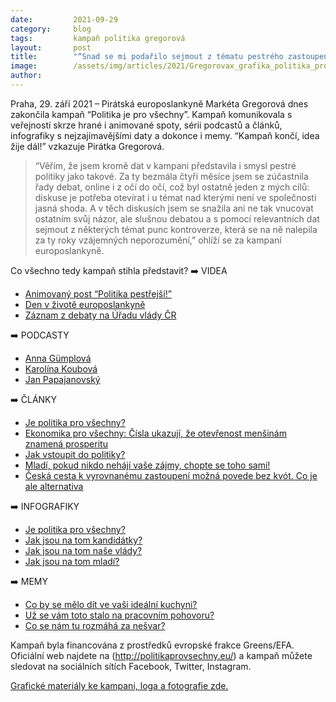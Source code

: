 ```yaml
---
date:         2021-09-29
category:     blog
tags:         kampaň politika gregorová
layout:       post
title:        "“Snad se mi podařilo sejmout z tématu pestrého zastoupení punc kontroverze,” věří Pirátka Gregorová"
image:        /assets/img/articles/2021/Gregorovax_grafika_politika_pro_vsechny.png
author:       
---
```


Praha, 29. září 2021 – Pirátská europoslankyně Markéta Gregorová dnes zakončila kampaň “Politika je pro všechny”. Kampaň komunikovala s veřejností skrze hrané i animované spoty, sérii podcastů a článků, infografiky s nejzajímavějšími daty a dokonce i memy. “Kampaň končí, idea žije dál!” vzkazuje Pirátka Gregorová.

> “Věřím, že jsem kromě dat v kampani představila i smysl pestré politiky jako takové. Za ty bezmála čtyři měsíce jsem se zúčastnila řady debat, online i z očí do očí, což byl ostatně jeden z mých cílů: diskuse je potřeba otevírat i u témat nad kterými není ve společnosti jasná shoda. A v těch diskusích jsem se snažila ani ne tak vnucovat ostatním svůj názor, ale slušnou debatou a s pomocí relevantních dat sejmout z některých témat punc kontroverze, která se na ně nalepila za ty roky vzájemných neporozumění,” ohlíží se za kampaní europoslankyně.

Co všechno tedy kampaň stihla představit?
➡️ VIDEA
* [Animovaný post “Politika pestřejší!”](https://www.youtube.com/watch?v=7IExRFp9NFo)
* [Den v životě europoslankyně](https://www.youtube.com/watch?v=e9zUV3JrbVU&t=1s)
* [Záznam z debaty na Úřadu vlády ČR](https://www.youtube.com/watch?v=ewYjHWIoPlw)

➡️ PODCASTY
* [Anna Gümplová](https://www.youtube.com/watch?v=dU1PNFI4-HM)
* [Karolína Koubová](https://www.youtube.com/watch?v=la1APl3cDqM)
* [Jan Papajanovský](https://www.youtube.com/watch?v=r8hyysWKAsA)

➡️ ČLÁNKY
* [Je politika pro všechny?](https://gregorova.eu/je-politika-pro-vsechny/)
* [Ekonomika pro všechny: Čísla ukazují, že otevřenost menšinám znamená prosperitu](https://gregorova.eu/ekonomika-pro-vsechny-cisla-ukazuji-ze-otevrenost/)
* [Jak vstoupit do politiky?](https://gregorova.eu/jak-vstoupit-do-politiky/)
* [Mladí, pokud nikdo nehájí vaše zájmy, chopte se toho sami!](https://gregorova.eu/mladi-pokud-nikdo-nehaji-vase-zajmy-chopte-se-toho/)
* [Česká cesta k vyrovnanému zastoupení možná povede bez kvót. Co je ale alternativa](https://gregorova.eu/ceska-cesta-k-vyrovnanemu-zastoupeni-mozna-povede/)

➡️ INFOGRAFIKY
* [Je politika pro všechny?](https://www.facebook.com/MEPGregorova/posts/2988100414797473)
* [Jak jsou na tom kandidátky?](https://www.facebook.com/MEPGregorova/posts/2994454127495435)
* [Jak jsou na tom naše vlády?](https://www.facebook.com/MEPGregorova/posts/2999521246988723)
* [Jak jsou na tom mladí?](https://www.facebook.com/MEPGregorova/posts/3007438559530325)

➡️ MEMY
* [Co by se mělo dít ve vaši ideální kuchyni?](https://www.facebook.com/MEPGregorova/posts/2993062774301237)
* [Už se vám toto stalo na pracovním pohovoru?](https://www.facebook.com/MEPGregorova/posts/2997335057207342)
* [Co se nám tu rozmáhá za nešvar?](https://www.facebook.com/MEPGregorova/posts/3003053439968837)

Kampaň byla financována z prostředků evropské frakce Greens/EFA. Oficiální web najdete na (http://politikaprovsechny.eu/) a kampaň můžete sledovat na sociálních sítích Facebook, Twitter, Instagram.

[Grafické materiály ke kampani, loga a fotografie zde.](https://drive.google.com/drive/folders/1Me8iOmnTyM0IbWiA2g8dQGw3CjlfT-Ey?usp=sharing)
